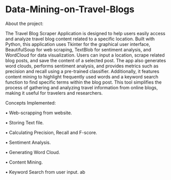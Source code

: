# Data-Mining-on-Travel-Blogs

About the project:
                  
The Travel Blog Scraper Application is designed to help users easily access and analyze travel blog content related to a specific location. Built with Python, this application uses Tkinter for the graphical user interface, BeautifulSoup for web scraping, TextBlob for sentiment analysis, and WordCloud for data visualization. Users can input a location, scrape related blog posts, and save the content of a selected post. The app also generates word clouds, performs sentiment analysis, and provides metrics such as precision and recall using a pre-trained classifier. Additionally, it features content mining to highlight frequently used words and a keyword search function to find specific terms within the blog post. This tool simplifies the process of gathering and analyzing travel information from online blogs, making it useful for travelers and researchers.


Concepts Implemented:

•	Web-scrapping from website.

•	Storing Text file.

•	Calculating Precision, Recall and F-score.

•	Sentiment Analysis.

•	Generating Word Cloud.

•	Content Mining.

•	Keyword Search from user input.
ab
